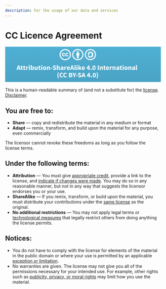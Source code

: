 ```yaml
---
description: For the usage of our data and services
---
```


# CC Licence Agreement

![Attribution-ShareAlike 4.0 International \(CC BY-SA 4.0\)](.gitbook/assets/bildschirmfoto-2020-03-03-um-10.54.30.png)

This is a human-readable summary of \(and not a substitute for\) the [license](https://creativecommons.org/licenses/by-sa/4.0/legalcode). [Disclaimer](https://creativecommons.org/licenses/by-sa/4.0/#).

## You are free to:

* **Share** — copy and redistribute the material in any medium or format
* **Adapt** — remix, transform, and build upon the material for any purpose, even commercially

The licensor cannot revoke these freedoms as long as you follow the license terms.

## Under the following terms:

* **Attribution** — You must give [appropriate credit](https://creativecommons.org/licenses/by-sa/4.0/#), provide a link to the license, and [indicate if changes were made](https://creativecommons.org/licenses/by-sa/4.0/#). You may do so in any reasonable manner, but not in any way that suggests the licensor endorses you or your use.
* **ShareAlike** — If you remix, transform, or build upon the material, you must distribute your contributions under the [same license](https://creativecommons.org/licenses/by-sa/4.0/#) as the original.
* **No additional restrictions** — You may not apply legal terms or [technological measures](https://creativecommons.org/licenses/by-sa/4.0/#) that legally restrict others from doing anything the license permits.

## Notices:

* You do not have to comply with the license for elements of the material in the public domain or where your use is permitted by an applicable [exception or limitation](https://creativecommons.org/licenses/by-sa/4.0/#).
* No warranties are given. The license may not give you all of the permissions necessary for your intended use. For example, other rights such as [publicity, privacy, or moral rights](https://creativecommons.org/licenses/by-sa/4.0/#) may limit how you use the material.

